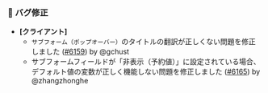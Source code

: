 ### 🐛 バグ修正

* **[クライアント]**
  * `サブフォーム（ポップオーバー）`のタイトルの翻訳が正しくない問題を修正しました ([#6159](https://github.com/nocobase/nocobase/pull/6159)) by @gchust
  * サブフォームフィールドが「非表示（予約値）」に設定されている場合、デフォルト値の変数が正しく機能しない問題を修正しました ([#6165](https://github.com/nocobase/nocobase/pull/6165)) by @zhangzhonghe
